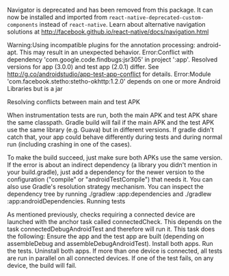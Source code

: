 Navigator is deprecated and has been removed from this package. It can now be installed and imported from `react-native-deprecated-custom-components` instead of `react-native`. Learn about alternative navigation solutions at http://facebook.github.io/react-native/docs/navigation.html


Warning:Using incompatible plugins for the annotation processing: android-apt. This may result in an unexpected behavior.
Error:Conflict with dependency 'com.google.code.findbugs:jsr305' in project ':app'. Resolved versions for app (3.0.0) and test app (2.0.1) differ. See http://g.co/androidstudio/app-test-app-conflict for details.
Error:Module 'com.facebook.stetho:stetho-okhttp:1.2.0' depends on one or more Android Libraries but is a jar



Resolving conflicts between main and test APK

When instrumentation tests are run, both the main APK and test APK share the same classpath. Gradle build will fail if the main APK and the test APK use the same library (e.g. Guava) but in different versions. If gradle didn't catch that, your app could behave differently during tests and during normal run (including crashing in one of the cases).

To make the build succeed, just make sure both APKs use the same version. If the error is about an indirect dependency (a library you didn't mention in your build.gradle), just add a dependency for the newer version to the configuration ("compile" or "androidTestCompile") that needs it. You can also use Gradle's resolution strategy mechanism. You can inspect the dependency tree by running ./gradlew :app:dependencies and ./gradlew :app:androidDependencies.
Running tests

As mentioned previously, checks requiring a connected device are launched with the anchor task called connectedCheck. This depends on the task connectedDebugAndroidTest and therefore will run it. This task does the following:
Ensure the app and the test app are built (depending on assembleDebug and assembleDebugAndroidTest).
Install both apps.
Run the tests.
Uninstall both apps.
If more than one device is connected, all tests are run in parallel on all connected devices. If one of the test fails, on any device, the build will fail.
